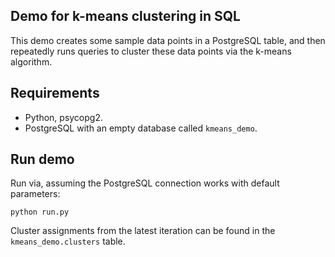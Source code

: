 Demo for k-means clustering in SQL
----------------------------------

This demo creates some sample data points in a PostgreSQL table, and
then repeatedly runs queries to cluster these data points via the
k-means algorithm.


Requirements
------------

  - Python, psycopg2.
  - PostgreSQL with an empty database called `kmeans_demo`.


Run demo
--------

Run via, assuming the PostgreSQL connection works with default parameters:
```
python run.py
```

Cluster assignments from the latest iteration can be found in the
`kmeans_demo.clusters` table.
